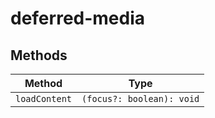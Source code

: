# deferred-media

## Methods

| Method        | Type                      |
|---------------|---------------------------|
| `loadContent` | `(focus?: boolean): void` |
